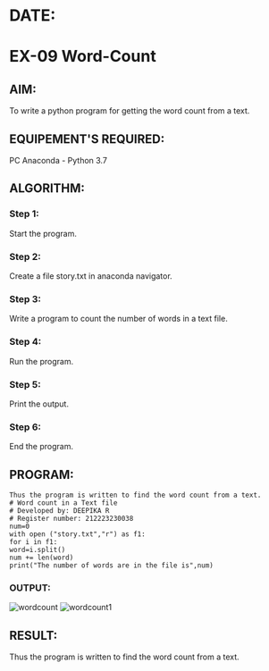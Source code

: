 # DATE:
# EX-09 Word-Count
## AIM:
To write a python program for getting the word count from a text.
## EQUIPEMENT'S REQUIRED: 
PC
Anaconda - Python 3.7
## ALGORITHM: 
### Step 1:
Start the program.
### Step 2: 
Create a file story.txt in anaconda navigator.
### Step 3: 
Write a program to count the number of words in a text file.
### Step 4:  
Run the program.
### Step 5: 
Print the output.
### Step 6: 
End the program.
## PROGRAM:
```
Thus the program is written to find the word count from a text.
# Word count in a Text file
# Developed by: DEEPIKA R
# Register number: 212223230038
num=0
with open ("story.txt","r") as f1:
for i in f1:
word=i.split()
num += len(word)
print("The number of words are in the file is",num)
```
### OUTPUT:
![wordcount](https://github.com/user-attachments/assets/b0b16cc6-a56f-4894-87d9-d2c59fec4f0f)
![wordcount1](https://github.com/user-attachments/assets/a37c437d-851e-4e61-aef7-c01eb448058f)

## RESULT:
Thus the program is written to find the word count from a text.
